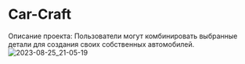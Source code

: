 # Car-Craft
Описание проекта:
Пользователи могут комбинировать выбранные детали для создания своих собственных автомобилей. 
![2023-08-25_21-05-19](https://github.com/orlovNikitq/Car-Craft/assets/130779328/8829701a-bba5-46f6-ac1f-d847f922693a)

